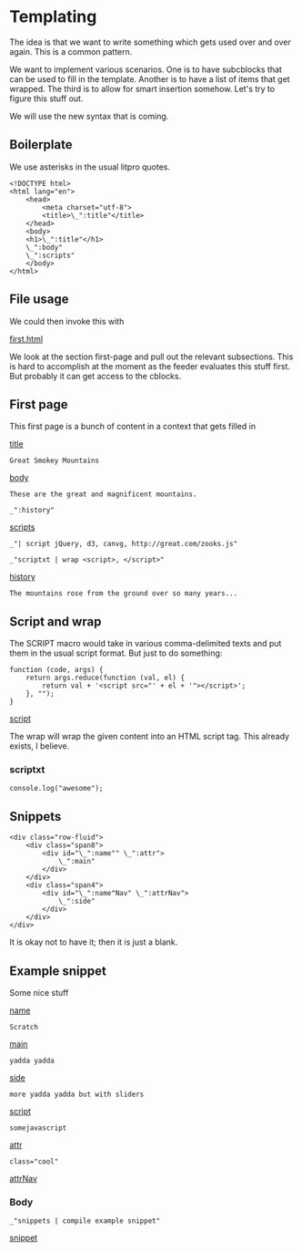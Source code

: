 # Templating

The idea is that we want to write something which gets used over and over again. This is a common pattern. 

We want to implement various scenarios. One is to have subcblocks that can be used to fill in the template. Another is to have a list of items that get wrapped. The third is to allow for smart insertion somehow. Let's try to figure this stuff out. 

We will use the new syntax that is coming. 

## Boilerplate

We use asterisks in the usual litpro quotes. 

    <!DOCTYPE html>
    <html lang="en">
        <head>
            <meta charset="utf-8">
            <title>\_":title"</title>
        </head>
        <body>
        <h1>\_":title"</h1>
        \_":body"
        \_":scripts"
        </body>
    </html>

## File usage

We could then invoke this with 

[first.html](#boilerplate "Save: | compile first page")

We look at the section first-page and pull out the relevant subsections. This is hard to accomplish at the moment as the feeder evaluates this stuff first. But probably it can get access to the cblocks. 


## First page

This first page is a bunch of content in a context that gets filled in

[title]()

    Great Smokey Mountains

[body](# ": | md")

    These are the great and magnificent mountains.

    _":history"

[scripts]()

    _"| script jQuery, d3, canvg, http://great.com/zooks.js"
    
    _"scriptxt | wrap <script>, </script>"



[history]()

    The mountains rose from the ground over so many years...
    
## Script and wrap

The SCRIPT macro would take in various comma-delimited texts and put them in the usual script format. But just to do something:

    function (code, args) {
        return args.reduce(function (val, el) {
            return val + '<script src="' + el + '"></script>';
        }, "");
    }

[script](# "define: sync")

The wrap will wrap the given content into an HTML script tag. This already exists, I believe. 

### scriptxt

    console.log("awesome");

## Snippets

    <div class="row-fluid">
        <div class="span8">
            <div id="\_":name"" \_":attr">
                \_":main"
            </div>
        </div>
        <div class="span4">
            <div id="\_":name"Nav" \_":attrNav">
                \_":side"
            </div>
        </div>
    </div>

It is okay not to have it; then it is just a blank. 


## Example snippet

Some nice stuff

[name]() 

    Scratch

[main]()

    yadda yadda 

[side]()

    more yadda yadda but with sliders

[script]()

    somejavascript

[attr]()

    class="cool"

[attrNav]()


### Body

    _"snippets | compile example snippet"

[snippet](# "save:")
